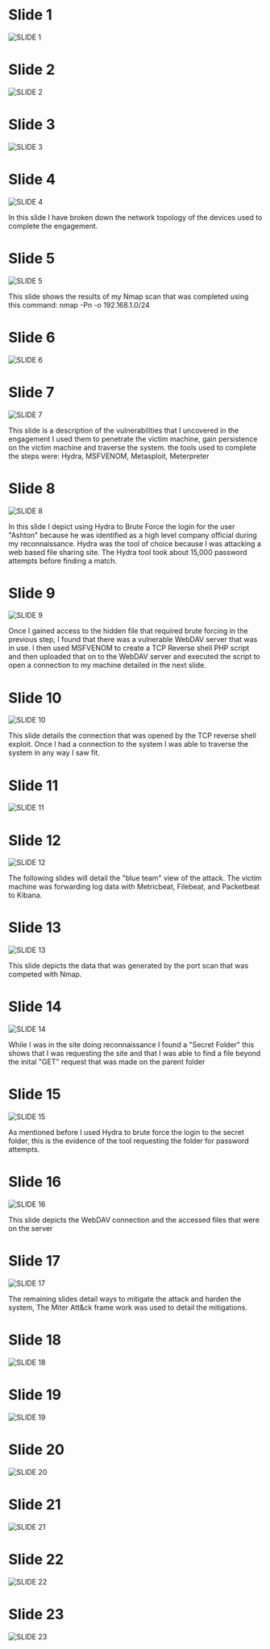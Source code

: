 # Slide 1

![SLIDE 1](/Slides/SLIDE1.png)	

# Slide 2

![SLIDE 2](/Slides/SLIDE2.png)	

# Slide 3

![SLIDE 3](/Slides/SLIDE3.png)	

# Slide 4

![SLIDE 4](/Slides/SLIDE4.png)	

In this slide I have broken down the network topology of the devices used to complete the engagement.

# Slide 5

![SLIDE 5](/Slides/SLIDE5.png)	

This slide shows the results of my Nmap scan that was completed using this command: nmap -Pn -o 192.168.1.0/24

# Slide 6

![SLIDE 6](/Slides/SLIDE6.png)	

# Slide 7

![SLIDE 7](/Slides/SLIDE7.png)	

This slide is a description of the vulnerabilities that I uncovered in the engagement I used them to penetrate the victim machine, gain persistence on the victim machine and traverse the system. 
the tools used to complete the steps were: Hydra, MSFVENOM, Metasploit, Meterpreter 

# Slide 8

![SLIDE 8](/Slides/SLIDE8.png)

In this slide I depict using Hydra to Brute Force the login for the user "Ashton" because he was identified as a high level company official during my reconnaissance. Hydra was the tool of choice because I was attacking 
a web based file sharing site. The Hydra tool took about 15,000 password attempts before finding a match. 

# Slide 9

![SLIDE 9](/Slides/SLIDE9.png)

Once I gained access to the hidden file that required brute forcing in the previous step, I found that there was a vulnerable WebDAV server that was in use. I then used MSFVENOM to create a TCP Reverse shell PHP script and then
uploaded that on to the WebDAV server and executed the script to open a connection to my machine detailed in the next slide.  

# Slide 10

![SLIDE 10](/Slides/SLIDE10.png)

This slide details the connection that was opened by the TCP reverse shell exploit. Once I had a connection to the system I was able to traverse the system in any way I saw fit. 

# Slide 11

![SLIDE 11](/Slides/SLIDE11.png)

# Slide 12

![SLIDE 12](/Slides/SLIDE12.png)

The following slides will detail the "blue team" view of the attack. The victim machine was forwarding log data with Metricbeat, Filebeat, and Packetbeat to Kibana.

# Slide 13

![SLIDE 13](/Slides/SLIDE13.png)

This slide depicts the data that was generated by the port scan that was competed with Nmap. 

# Slide 14

![SLIDE 14](/Slides/SLIDE14.png)

While I was in the site doing reconnaissance I found a "Secret Folder" this shows that I was requesting the site and that I was able to find a file beyond the inital "GET" request that was made on the parent folder 

# Slide 15

![SLIDE 15](/Slides/SLIDE15.png)

As mentioned before I used Hydra to brute force the login to the secret folder, this is the evidence of the tool requesting the folder for password attempts.  

# Slide 16

![SLIDE 16](/Slides/SLIDE16.png)

This slide depicts the WebDAV connection and the accessed files that were on the server

# Slide 17

![SLIDE 17](/Slides/SLIDE17.png)

The remaining slides detail ways to mitigate the attack and harden the system, The Miter Att&ck frame work was used to detail the mitigations.

# Slide 18

![SLIDE 18](/Slides/SLIDE18.png)

# Slide 19

![SLIDE 19](/Slides/SLIDE19.png)

# Slide 20

![SLIDE 20](/Slides/SLIDE20.png)

# Slide 21

![SLIDE 21](/Slides/SLIDE21.png)

# Slide 22

![SLIDE 22](/Slides/SLIDE22.png)

# Slide 23

![SLIDE 23](/Slides/SLIDE23.png)